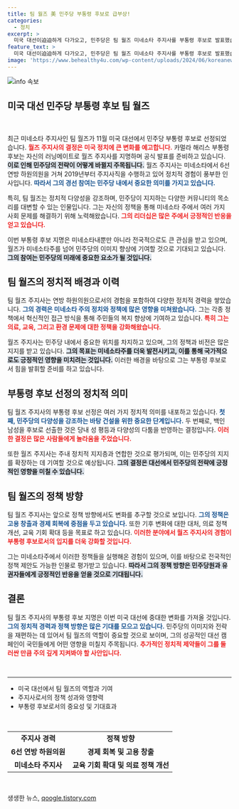 ```yaml
---
title: 팀 월즈 美 민주당 부통령 후보로 급부상!
categories:
  - 정치
excerpt: >
  미국 대선이迫迫하게 다가오고, 민주당은 팀 월즈 미네소타 주지사를 부통령 후보로 발표했습니다! 카멀라 해리스와의 새로운 조합이 어떤 변화를 가져올지, 모든 시선이 쏠리고 있습니다. 클릭해서 그 뒷이야기를 확인하세요!
feature_text: >
  미국 대선이迫迫하게 다가오고, 민주당은 팀 월즈 미네소타 주지사를 부통령 후보로 발표했습니다! 카멀라 해리스와의 새로운 조합이 어떤 변화를 가져올지, 모든 시선이 쏠리고 있습니다. 클릭해서 그 뒷이야기를 확인하세요!
image: 'https://www.behealthy4u.com/wp-content/uploads/2024/06/koreanews.jpg'
---
```


<p><img src="https://www.behealthy4u.com/wp-content/uploads/2024/06/koreanews.jpg" alt="info 속보" /></p>

<h2 data-ke-size="size26">미국 대선 민주당 부통령 후보 팀 월즈</h2>

<p data-ke-size="size16">&nbsp;</p>

<p>최근 미네소타 주지사인 팀 월즈가 11월 미국 대선에서 민주당 부통령 후보로 선정되었습니다. <b><span style="color: #ee2323;">월즈 주지사의 결정은 미국 정치에 큰 변화를 예고합니다.</span></b> 카멀라 해리스 부통령 후보는 자신의 러닝메이트로 월즈 주지사를 지명하며 공식 발표를 준비하고 있습니다. <b><span style="background-color: #21538527;">이로 인해 민주당의 전략이 어떻게 바뀔지 주목됩니다.</span></b> 월즈 주지사는 미네소타에서 6선 연방 하원의원을 거쳐 2019년부터 주지사직을 수행하고 있어 정치적 경험이 풍부한 인사입니다. <b><span style="color: #1a5490;">따라서 그의 경선 참여는 민주당 내에서 중요한 의미를 가지고 있습니다.</span></b></p>

<p>특히, 팀 월즈는 정치적 다양성을 강조하며, 민주당이 지지하는 다양한 커뮤니티의 목소리를 대변할 수 있는 인물입니다. 그는 자신의 정책을 통해 미네소타 주에서 여러 가지 사회 문제를 해결하기 위해 노력해왔습니다. <b><span style="color: #ee2323;">그의 리더십은 많은 주에서 긍정적인 반응을 얻고 있습니다.</span></b></p>

<p>이번 부통령 후보 지명은 미네소타내뿐만 아니라 전국적으로도 큰 관심을 받고 있으며, 월즈가 미네소타주를 넘어 민주당의 이미지 향상에 기여할 것으로 기대되고 있습니다. <b><span style="background-color: #21538527;">그의 참여는 민주당의 미래에 중요한 요소가 될 것입니다.</span></b> </p>

<h2>팀 월즈의 정치적 배경과 이력</h2>

<p>팀 월즈 주지사는 연방 하원의원으로서의 경험을 포함하여 다양한 정치적 경력을 쌓았습니다. <b><span style="color: #1a5490;">그의 경력은 미네소타 주의 정치와 정책에 많은 영향을 미쳐왔습니다.</span></b> 그는 각종 정책에서 혁신적인 접근 방식을 통해 주민들의 복지 향상에 기여하고 있습니다. <b><span style="color: #ee2323;">특히 그는 의료, 교육, 그리고 환경 문제에 대한 정책을 강화해왔습니다.</span></b></p>

<p>월즈 주지사는 민주당 내에서 중요한 위치를 차지하고 있으며, 그의 정책과 비전은 많은 지지를 받고 있습니다. <b><span style="background-color: #21538527;">그의 목표는 미네소타주를 더욱 발전시키고, 이를 통해 국가적으로도 긍정적인 영향을 미치려는 것입니다.</span></b> 이러한 배경을 바탕으로 그는 부통령 후보로서 힘을 발휘할 준비를 하고 있습니다.</p>

<h2>부통령 후보 선정의 정치적 의미</h2>

<p>팀 월즈 주지사의 부통령 후보 선정은 여러 가지 정치적 의미를 내포하고 있습니다. <b><span style="color: #1a5490;">첫째, 민주당의 다양성을 강조하는 바탕 건설을 위한 중요한 단계입니다.</span></b> 두 번째로, 백인 남성을 후보로 선출한 것은 당내 성 평등과 다양성의 다툼을 반영하는 결정입니다. <b><span style="color: #ee2323;">이러한 결정은 많은 사람들에게 놀라움을 주었습니다.</span></b></p>

<p>또한 월즈 주지사는 주내 정치적 지지층과 연합한 것으로 평가되며, 이는 민주당의 지지를 확장하는 데 기여할 것으로 예상됩니다. <b><span style="background-color: #21538527;">그의 결정은 대선에서 민주당의 전략에 긍정적인 영향을 미칠 수 있습니다.</span></b> </p>

<h2>팀 월즈의 정책 방향</h2>

<p>팀 월즈 주지사는 앞으로 정책 방향에서도 변화를 추구할 것으로 보입니다. <b><span style="color: #1a5490;">그의 정책은 고용 창출과 경제 회복에 중점을 두고 있습니다.</span></b> 또한 기후 변화에 대한 대처, 의료 정책 개선, 교육 기회 확대 등을 목표로 하고 있습니다. <b><span style="color: #ee2323;">이러한 분야에서 월즈 주지사의 경험이 부통령 후보로서의 입지를 더욱 강화할 것입니다.</span></b> </p>

<p>그는 미네소타주에서 이러한 정책들을 실행해온 경험이 있으며, 이를 바탕으로 전국적인 정책 제안도 가능한 인물로 평가받고 있습니다. <b><span style="background-color: #21538527;">따라서 그의 정책 방향은 민주당원과 유권자들에게 긍정적인 반응을 얻을 것으로 기대됩니다.</span></b> </p>

<h2>결론</h2>

<p>팀 월즈 주지사의 부통령 후보 지명은 이번 미국 대선에 중대한 변화를 가져올 것입니다. <b><span style="color: #1a5490;">그의 정치적 경력과 정책 방향은 많은 기대를 모으고 있습니다.</span></b> 민주당의 이미지와 전략을 재편하는 데 있어서 팀 월즈의 역할이 중요할 것으로 보이며, 그의 성공적인 대선 캠페인이 국민들에게 어떤 영향을 미칠지 주목됩니다. <b><span style="color: #ee2323;">추가적인 정치적 제약들이 그를 둘러싼 만큼 주의 깊게 지켜봐야 할 사안입니다.</span></b> </p>

<p data-ke-size="size16">&nbsp;</p>

<hr>

<ul>
    <li>미국 대선에서 팀 월즈의 역할과 기여</li>
    <li>주지사로서의 정책 성과와 영향력</li>
    <li>부통령 후보로서의 중요성 및 기대효과</li>
</ul>

<p data-ke-size="size16">&nbsp;</p>

<table>
    <tr>
        <td style="text-align: center; height: 17px;"><b>주지사 경력</b></td>
        <td style="text-align: center; height: 17px;"><b>정책 방향</b></td>
    </tr>
    <tr>
        <td style="text-align: center; height: 17px;"><b>6선 연방 하원의원</b></td>
        <td style="text-align: center; height: 17px;"><b>경제 회복 및 고용 창출</b></td>
    </tr>
    <tr>
        <td style="text-align: center; height: 17px;"><b>미네소타 주지사</b></td>
        <td style="text-align: center; height: 17px;"><b> 교육 기회 확대 및 의료 정책 개선</b></td>
    </tr>
</table>

<p data-ke-size="size16">&nbsp;</p>
생생한 뉴스, <a href="https://qoogle.tistory.com" rel="dofollow">qoogle.tistory.com</a>


